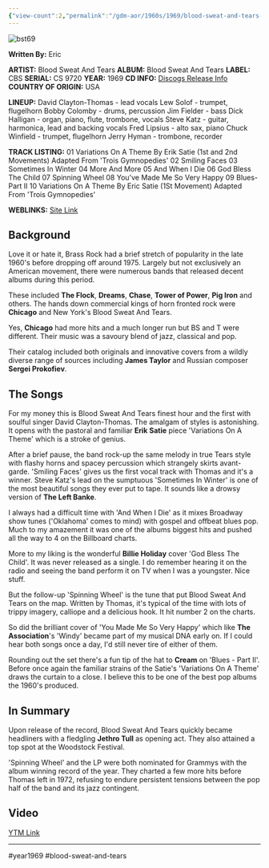 ```yaml
---
{"view-count":2,"permalink":"/gdm-aor/1960s/1969/blood-sweat-and-tears-1969-st/","dg-publish":true,"dgPassFrontmatter":true,"noteIcon":"","created":"2025-07-17T12:43:47.520+12:00","updated":"2025-07-16T13:36:52.679+12:00"}
---
```



<img src="https://i.ibb.co/LzTkddZY/bst69.jpg" alt="bst69" border="0">

**Written By:** Eric

**ARTIST:** Blood Sweat And Tears
**ALBUM:** Blood Sweat And Tears
**LABEL:** CBS
**SERIAL:** CS 9720
**YEAR:** 1969
**CD INFO:** [Discogs Release Info](https://www.discogs.com/master/35401-Blood-Sweat-And-Tears-Blood-Sweat-And-Tears)
**COUNTRY OF ORIGIN:** USA

**LINEUP:**
David Clayton-Thomas - lead vocals
Lew Solof - trumpet, flugelhorn
Bobby Colomby - drums, percussion
Jim Fielder - bass
Dick Halligan - organ, piano, flute, trombone, vocals
Steve Katz - guitar, harmonica, lead and backing vocals
Fred Lipsius - alto sax, piano
Chuck Winfield - trumpet, flugelhorn
Jerry Hyman - trombone, recorder

**TRACK LISTING:**
01 Variations On A Theme By Erik Satie (1st and 2nd Movements) Adapted From 'Trois Gymnopedies'
02 Smiling Faces
03 Sometimes In Winter
04 More And More
05 And When I Die
06 God Bless The Child
07 Spinning Wheel
08 You've Made Me So Very Happy
09 Blues- Part II
10 Variations On A Theme By Eric Satie (1St Movement) Adapted From 'Trois Gymnopedies'

**WEBLINKS:**
[Site Link](http://www.bloodsweatandtears.com)

## Background
Love it or hate it, Brass Rock had a brief stretch of popularity in the late 1960's before dropping off around 1975. Largely but not exclusively an American movement, there were numerous bands that released decent albums during this period.

These included **The Flock**, **Dreams**, **Chase**, **Tower of Power**, **Pig Iron** and others. The hands down commercial kings of horn fronted rock were **Chicago** and New York's Blood Sweat And Tears.

Yes, **Chicago** had more hits and a much longer run but BS and T were different. Their music was a savoury blend of jazz, classical and pop.

Their catalog included both originals and innovative covers from a wildly diverse range of sources including **James Taylor** and Russian composer **Sergei Prokofiev**.

## The Songs
For my money this is Blood Sweat And Tears finest hour and the first with soulful singer David Clayton-Thomas. The amalgam of styles is astonishing. It opens with the pastoral and familiar **Erik Satie** piece 'Variations On A Theme' which is a stroke of genius.

After a brief pause, the band rock-up the same melody in true Tears style with flashy horns and spacey percussion which strangely skirts avant-garde. 'Smiling Faces' gives us the first vocal track with Thomas and it's a winner. Steve Katz's lead on the sumptuous 'Sometimes In Winter' is one of the most beautiful songs they ever put to tape. It sounds like a drowsy version of **The Left Banke**.

I always had a difficult time with 'And When I Die' as it mixes Broadway show tunes ('Oklahoma' comes to mind) with gospel and offbeat blues pop. Much to my amazement it was one of the albums biggest hits and pushed all the way to 4 on the Billboard charts.

More to my liking is the wonderful **Billie Holiday** cover 'God Bless The Child'. It was never released as a single. I do remember hearing it on the radio and seeing the band perform it on TV when I was a youngster. Nice stuff.

But the follow-up 'Spinning Wheel' is the tune that put Blood Sweat And Tears on the map. Written by Thomas, it's typical of the time with lots of trippy imagery, calliope and a delicious hook. It hit number 2 on the charts.

So did the brilliant cover of 'You Made Me So Very Happy' which like **The Association**'s 'Windy' became part of my musical DNA early on. If I could hear both songs once a day, I'd still never tire of either of them.

Rounding out the set there's a fun tip of the hat to **Cream** on 'Blues - Part II'. Before once again the familiar strains of the Satie's 'Variations On A Theme' draws the curtain to a close. I believe this to be one of the best pop albums the 1960's produced.

## In Summary
Upon release of the record, Blood Sweat And Tears quickly became headliners with a fledgling **Jethro Tull** as opening act. They also attained a top spot at the Woodstock Festival.

'Spinning Wheel' and the LP were both nominated for Grammys with the album winning record of the year. They charted a few more hits before Thomas left in 1972, refusing to endure persistent tensions between the pop half of the band and its jazz contingent.

## Video
[YTM Link](https://music.youtube.com/browse/MPREb_HZz5tcgYZeB)

---

#year1969 #blood-sweat-and-tears
